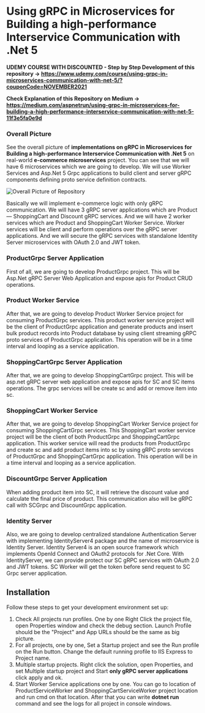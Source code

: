# Using gRPC in Microservices for Building a high-performance Interservice Communication with .Net 5

**UDEMY COURSE WITH DISCOUNTED - Step by Step Development of this repository -> https://www.udemy.com/course/using-grpc-in-microservices-communication-with-net-5/?couponCode=NOVEMBER2021**

**Check Explanation of this Repository on Medium -> https://medium.com/aspnetrun/using-grpc-in-microservices-for-building-a-high-performance-interservice-communication-with-net-5-11f3e5fa0e9d**

### Overall Picture
See the overall picture of **implementations on gRPC in Microservices for Building a high-performance Interservice Communication with .Net 5** on real-world **e-commerce microservices** project. You can see that we will have 6 microservices which we are going to develop.
We will use Worker Services and Asp.Net 5 Grpc applications to build client and server gRPC components defining proto service definition contracts.

![Overall Picture of Repository](https://user-images.githubusercontent.com/1147445/98652230-5f66ee80-234c-11eb-9201-8b291b331c9f.png)

Basically we will implement e-commerce logic with only gRPC communication. We will have 3 gRPC server applications which are Product — ShoppingCart and Discount gRPC services. And we will have 2 worker services which are Product and ShoppingCart Worker Service. Worker services will be client and perform operations over the gRPC server applications. And we will secure the gRPC services with standalone Identity Server microservices with OAuth 2.0 and JWT token.

### ProductGrpc Server Application
First of all, we are going to develop ProductGrpc project. This will be Asp.Net gRPC Server Web Application and expose apis for Product CRUD operations.

### Product Worker Service
After that, we are going to develop Product Worker Service project for consuming ProductGrpc services. This product worker service project will be the client of ProductGrpc application and generate products and insert bulk product records into Product database by using client streaming gRPC proto services of ProductGrpc application. This operation will be in a time interval and looping as a service application.

### ShoppingCartGrpc Server Application
After that, we are going to develop ShoppingCartGrpc project. This will be asp.net gRPC server web application and expose apis for SC and SC items operations. The grpc services will be create sc and add or remove item into sc.

### ShoppingCart Worker Service
After that, we are going to develop ShoppingCart Worker Service project for consuming ShoppingCartGrpc services. This ShoppingCart worker service project will be the client of both ProductGrpc and ShoppingCartGrpc application. This worker service will read the products from ProductGrpc and create sc and add product items into sc by using gRPC proto services of ProductGrpc and ShoppingCartGrpc application. This operation will be in a time interval and looping as a service application.

### DiscountGrpc Server Application
When adding product item into SC, it will retrieve the discount value and calculate the final price of product. This communication also will be gRPC call with SCGrpc and DiscountGrpc application.

### Identity Server
Also, we are going to develop centralized standalone Authentication Server with implementing IdentityServer4 package and the name of microservice is Identity Server.
Identity Server4 is an open source framework which implements OpenId Connect and OAuth2 protocols for .Net Core.
With IdentityServer, we can provide protect our SC gRPC services with OAuth 2.0 and JWT tokens. SC Worker will get the token before send request to SC Grpc server application.

## Installation
Follow these steps to get your development environment set up:
1. Check All projects run profiles. One by one Right Click the project file, open Properties window and check the debug section. Launch Profile should be the "Project" and App URLs should be the same as big picture.
2. For all projects, one by one, Set a Startup project and see the Run profile on the Run button. Change the default running profile to IIS Express to Project name.
3. Multiple startup projects. Right click the solution, open Properties, and set Multiple startup project and Start **only gRPC server applications** click apply and ok.
4. Start Worker Service applications one by one. You can go to location of ProductServiceWorker and ShoppingCartServiceWorker project location and run cmd on that location. After that you can write **dotnet run** command and see the logs for all project in console windows.

